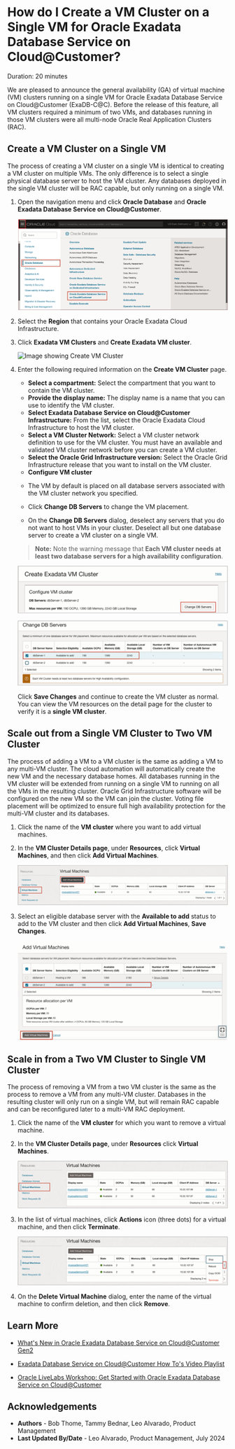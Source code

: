 # How do I Create a VM Cluster on a Single VM for Oracle Exadata Database Service on Cloud@Customer?
Duration: 20 minutes

We are pleased to announce the general availability (GA) of virtual machine (VM) clusters running on a single VM for Oracle Exadata Database Service on Cloud@Customer (ExaDB-C@C). Before the release of this feature, all VM clusters required a minimum of two VMs, and databases running in those VM clusters were all multi-node Oracle Real Application Clusters (RAC).
 
## Create a VM Cluster on a Single VM

The process of creating a VM cluster on a single VM is identical to creating a VM cluster on multiple VMs. The only difference is to select a single physical database server to host the VM cluster. Any databases deployed in the single VM cluster will be RAC capable, but only running on a single VM.

1. Open the navigation menu and click **Oracle Database** and **Oracle Exadata Database Service on 
   Cloud@Customer**.

   ![Image showing OCI Console Navigation](./images/navigateocimenu.png "Image showing OCI Console Navigation")

2. Select the **Region** that contains your Oracle Exadata Cloud Infrastructure.

3. Click **Exadata VM Clusters** and **Create Exadata VM cluster**.

   ![Image showing Create VM Cluster](./images/create-vm-cluster.png "Image showing Create VM Cluster")

4. Enter the following required information on the **Create VM Cluster** page.
   - **Select a compartment:** Select the compartment that you want to contain the VM cluster.
   - **Provide the display name:** The display name is a name that you can use to identify the VM cluster.
   - **Select Exadata Database Service on Cloud@Customer Infrastructure:** From the list, select the Oracle Exadata Cloud Infrastructure to host the VM cluster.
   - **Select a VM Cluster Network:** Select a VM cluster network definition to use for the VM cluster. You must have an available and validated VM cluster network before you can create a VM cluster.
   - **Select the Oracle Grid Infrastructure version:** Select the Oracle Grid Infrastructure release that you want to install on the VM cluster.
   - **Configure VM cluster**
    * The VM by default is placed on all database servers associated with the VM cluster network you specified.

    * Click **Change DB Servers** to change the VM placement.

    * On the **Change DB Servers** dialog, deselect any servers that you do not want to host VMs in your cluster. Deselect all but one database server to create a VM cluster on a single VM.

    > **Note:** Note the warning message that **Each VM cluster needs at least two database servers for a high availability configuration**.

     ![Image showing Change DB Servers](./images/change-db-servers.png "Image showing Change DB Servers")

     ![Image showing Adding Single DB Server](./images/add-db-server1.png "Image showing Adding Single DB Server")

    Click **Save Changes** and continue to create the VM cluster as normal. You can view the VM resources on the detail page for the cluster to verify it is a **single VM cluster**.



## Scale out from a Single VM Cluster to Two VM Cluster

The process of adding a VM to a VM cluster is the same as adding a VM to any multi-VM cluster. The cloud automation will automatically create the new VM and the necessary database homes. All databases running in the VM cluster will be extended from running on a single VM to running on all the VMs in the resulting cluster. Oracle Grid Infrastructure software will be configured on the new VM so the VM can join the cluster. Voting file placement will be optimized to ensure full high availability protection for the multi-VM cluster and its databases.

1. Click the name of the **VM cluster** where you want to add virtual machines.

2. In the **VM Cluster Details page**, under **Resources**, click **Virtual Machines**, and then click **Add Virtual Machines**.

   ![Image showing Add Virtual Machines](./images/add-virtual-machines.png "Image showing Add Virtual Machines")

3. Select an eligible database server with the **Available to add** status to add to the VM cluster and then click **Add Virtual Machines**, **Save Changes**.

   ![Image showing Adding Eligible DB Server](./images/add-vms.png "Image showing Adding Eligible DB Server")

## Scale in from a Two VM Cluster to Single VM Cluster

The process of removing a VM from a two VM cluster is the same as the process to remove a VM from any multi-VM cluster. Databases in the resulting cluster will only run on a single VM, but will remain RAC capable and can be reconfigured later to a multi-VM RAC deployment.

1. Click the name of the **VM cluster** for which you want to remove a virtual machine.

2. In the **VM Cluster Details page**, under **Resources** click **Virtual Machines**.

   ![Image showing Navigating to Virtual Machines](./images/navigate-vms.png "Image showing Navigating to Virtual Machines")

3. In the list of virtual machines, click **Actions** icon (three dots) for a virtual machine, and then click **Terminate**.

   ![Image showing Removing a Virtual Machine](./images/terminate-vm.png "Image showing Removing a Virtual Machine")

4. On the **Delete Virtual Machine** dialog, enter the name of the virtual machine to confirm deletion, and then click **Remove**.

## Learn More

- [What's New in Oracle Exadata Database Service on Cloud@Customer Gen2](https://docs.oracle.com/en-us/iaas/exadata/doc/ecc-whats-new-in-exadata-cloud-at-customer-gen2.html)

- [Exadata Database Service on Cloud@Customer How To's Video Playlist](https://www.youtube.com/playlist?list=PLdtXkK5KBY56Grlr6Cr0FiSxBesR2c12C)

- [Oracle LiveLabs Workshop: Get Started with Oracle Exadata Database Service on Cloud@Customer](https://apexapps.oracle.com/pls/apex/r/dbpm/livelabs/view-workshop?wid=3639&clear=RR,180&session=109385721060957)


## Acknowledgements
* **Authors** - Bob Thome, Tammy Bednar, Leo Alvarado, Product Management
* **Last Updated By/Date** - Leo Alvarado, Product Management, July 2024
